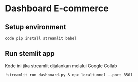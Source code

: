 # Dashboard E-commerce
## Setup environment
`code pip install streamlit babel`

## Run stemlit app
Kode ini jika streamlit dijalankan melalui Google Collab

`!streamlit run dashboard.py & npx localtunnel --port 8501`


